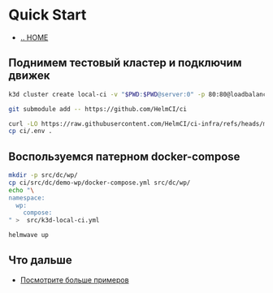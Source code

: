 # Quick Start

- [.. HOME](../README.ru.md)

## Поднимем тестовый кластер и подключим движек

```sh
k3d cluster create local-ci -v "$PWD:$PWD@server:0" -p 80:80@loadbalancer --k3s-arg "--disable=traefik,local-storage,metrics-server@server:0"

git submodule add -- https://github.com/HelmCI/ci

curl -LO https://raw.githubusercontent.com/HelmCI/ci-infra/refs/heads/main/helmwave.yml.tpl
cp ci/.env .
```

## Воспользуемся патерном docker-compose

```sh
mkdir -p src/dc/wp/
cp ci/src/dc/demo-wp/docker-compose.yml src/dc/wp/
echo "\
namespace:
  wp:
    compose:
" >  src/k3d-local-ci.yml

helmwave up
```

## Что дальше

- [Посмотрите больше примеров](doc.md#вопросы-и-ответы)
